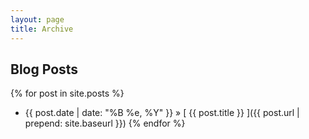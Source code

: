 ```yaml
---
layout: page
title: Archive
---
```


## Blog Posts

{% for post in site.posts %}
  * {{ post.date | date: "%B %e, %Y" }} &raquo; [ {{ post.title }} ]({{ post.url | prepend: site.baseurl }})
{% endfor %}
